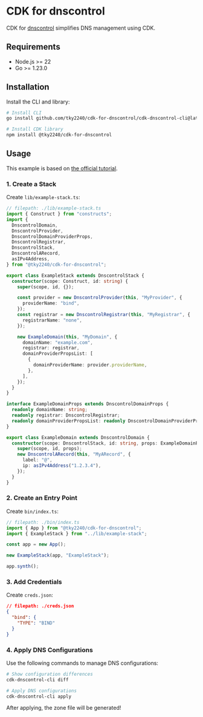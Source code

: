 # CDK for dnscontrol

CDK for [dnscontrol](https://github.com/StackExchange/dnscontrol) simplifies DNS management using CDK.

## Requirements

- Node.js >= 22
- Go >= 1.23.0 

## Installation

Install the CLI and library:

```sh
# Install CLI
go install github.com/tky2240/cdk-for-dnscontrol/cdk-dnscontrol-cli@latest

# Install CDK library
npm install @tky2240/cdk-for-dnscontrol
```

## Usage

This example is based on [the official tutorial](https://docs.dnscontrol.org/getting-started/getting-started#id-3.-create-the-initial-dnsconfig.js).

### 1. Create a Stack

Create `lib/example-stack.ts`:

```typescript
// filepath: ./lib/example-stack.ts
import { Construct } from "constructs";
import {
  DnscontrolDomain,
  DnscontrolProvider,
  DnscontrolDomainProviderProps,
  DnscontrolRegistrar,
  DnscontrolStack,
  DnscontrolARecord,
  asIPv4Address,
} from "@tky2240/cdk-for-dnscontrol";

export class ExampleStack extends DnscontrolStack {
  constructor(scope: Construct, id: string) {
    super(scope, id, {});

    const provider = new DnscontrolProvider(this, "MyProvider", {
      providerName: "bind",
    });
    const registrar = new DnscontrolRegistrar(this, "MyRegistrar", {
      registrarName: "none",
    });

    new ExampleDomain(this, "MyDomain", {
      domainName: "example.com",
      registrar: registrar,
      domainProviderPropsList: [
        {
          domainProviderName: provider.providerName,
        },
      ],
    });
  }
}

interface ExampleDomainProps extends DnscontrolDomainProps {
  readonly domainName: string;
  readonly registrar: DnscontrolRegistrar;
  readonly domainProviderPropsList: readonly DnscontrolDomainProviderProps[];
}

export class ExampleDomain extends DnscontrolDomain {
  constructor(scope: DnscontrolStack, id: string, props: ExampleDomainProps) {
    super(scope, id, props);
    new DnscontrolARecord(this, "MyARecord", {
      label: "@",
      ip: asIPv4Address("1.2.3.4"),
    });
  }
}
```

### 2. Create an Entry Point

Create `bin/index.ts`:

```typescript
// filepath: ./bin/index.ts
import { App } from "@tky2240/cdk-for-dnscontrol";
import { ExampleStack } from "../lib/example-stack";

const app = new App();

new ExampleStack(app, "ExampleStack");

app.synth();
```

### 3. Add Credentials

Create `creds.json`:

```json
// filepath: ./creds.json
{
  "bind": {
    "TYPE": "BIND"
  }
}
```

### 4. Apply DNS Configurations

Use the following commands to manage DNS configurations:

```sh
# Show configuration differences
cdk-dnscontrol-cli diff

# Apply DNS configurations
cdk-dnscontrol-cli apply
```

After applying, the zone file will be generated!
